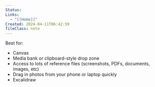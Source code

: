```yaml
---
Status: 
Links:
  - "[[Home]]"
Created: 2024-04-11T06:42:59
fileClass: note
---
```

Best for:
- Canvas
- Media bank or clipboard-style drop zone
- Access to lots of reference files (screenshots, PDFs, documents, images, etc)
- Drag in photos from your phone or laptop quickly
- Excalidraw